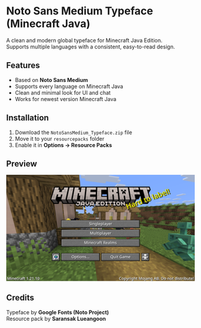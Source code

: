 # Noto Sans Medium Typeface (Minecraft Java)

A clean and modern global typeface for Minecraft Java Edition.  
Supports multiple languages with a consistent, easy-to-read design.

## Features
- Based on **Noto Sans Medium**  
- Supports every language on Minecraft Java
- Clean and minimal look for UI and chat  
- Works for newest version Minecraft Java

## Installation
1. Download the `NotoSansMedium_Typeface.zip` file  
2. Move it to your `resourcepacks` folder  
3. Enable it in **Options → Resource Packs**

## Preview
![](engPreview.png)

## Credits
Typeface by **Google Fonts (Noto Project)**  
Resource pack by **Saransak Lueangoon**

